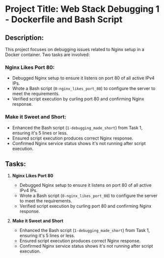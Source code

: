 # Project Title: Web Stack Debugging 1 - Dockerfile and Bash Script

## Description:
This project focuses on debugging issues related to Nginx setup in a Docker container. Two tasks are involved:

### Nginx Likes Port 80:
- Debugged Nginx setup to ensure it listens on port 80 of all active IPv4 IPs.
- Wrote a Bash script (`0-nginx_likes_port_80`) to configure the server to meet the requirements.
- Verified script execution by curling port 80 and confirming Nginx response.

### Make it Sweet and Short:
- Enhanced the Bash script (`1-debugging_made_short`) from Task 1, ensuring it's 5 lines or less.
- Ensured script execution produces correct Nginx response.
- Confirmed Nginx service status shows it's not running after script execution.

## Tasks:
1. **Nginx Likes Port 80**
    - Debugged Nginx setup to ensure it listens on port 80 of all active IPv4 IPs.
    - Wrote a Bash script (`0-nginx_likes_port_80`) to configure the server to meet the requirements.
    - Verified script execution by curling port 80 and confirming Nginx response.

2. **Make it Sweet and Short**
    - Enhanced the Bash script (`1-debugging_made_short`) from Task 1, ensuring it's 5 lines or less.
    - Ensured script execution produces correct Nginx response.
    - Confirmed Nginx service status shows it's not running after script execution.
